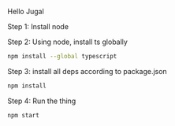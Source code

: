 Hello Jugal

Step 1: Install node

Step 2: Using node, install ts globally

```bash
npm install --global typescript
```

Step 3: install all deps according to package.json

```bash
npm install
```

Step 4: Run the thing

```bash
npm start
```
